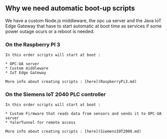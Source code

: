 ## Why we need automatic boot-up scripts

We have a custom Node.js middleware, the opc ua server and the Java IoT Edge Gateway that have to start automatic at boot time as services if some power outage ocurs or a reboot is needed.

### On the Raspberry PI 3

    In this order scripts will start at boot :

    * OPC-UA server
    * Custom middleware
    * IoT Edge Gateway

    More info about creating scripts : [here](RaspberryPi3.md)

### On the Siemens IoT 2040 PLC controller

    In this order scripts will start at boot :

    * Custom Firmware that reads data from sensors and sends it to OPC-UA server
    * YalerTunnel for remote access

    More info about creating scripts : [here](SiemensIOT2000.md)
